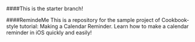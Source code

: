 ####This is the starter branch!

####RemindeMe
This is a repository for the sample project of Cookbook-style tutorial: Making a Calendar Reminder. Learn how to make a calendar reminder in iOS quickly and easily!
